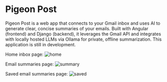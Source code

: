 # Pigeon Post
Pigeon Post is a web app that connects to your Gmail inbox and uses AI to generate clear, concise summaries of your emails. Built with Angular (frontend) and Django (backend), it leverages the Gmail API and integrates with locally hosted LLMs via Ollama for private, offline summarization. This application is still in development. 

Home inbox page:
![home](https://github.com/user-attachments/assets/fdd77d14-9559-4ab3-8ef1-69db184cfd7c)

Email summaries page:
![summary](https://github.com/user-attachments/assets/c0726b40-7e79-498b-874e-00b18ee6ac32)

Saved email summaries page:
![saved](https://github.com/user-attachments/assets/8e353570-54f8-48c2-be63-1a8d1561c628)
